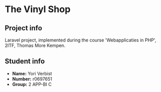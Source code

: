 # The Vinyl Shop
## Project info
Laravel project, implemented during the course 'Webapplicaties in PHP', 2ITF, Thomas More Kempen. 
## Student info
- **Name:** Yori Verbist
- **Number:** r0697651
- **Group:** 2 APP-BI C
